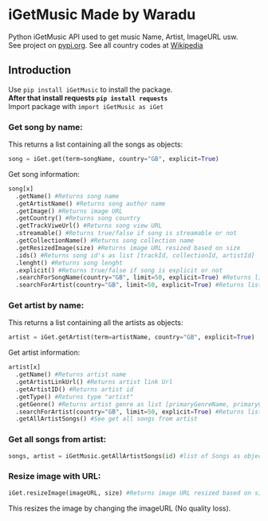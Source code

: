 # iGetMusic Made by Waradu
Python iGetMusic API used to get music Name, Artist, ImageURL usw. <br>
See project on [pypi.org](https://pypi.org/project/iGetMusic/).
See all country codes at [Wikipedia](https://en.wikipedia.org/wiki/ISO_3166-1_alpha-2#Officially_assigned_code_elements)

## Introduction
Use `pip install iGetMusic` to install the package.<br>
**After that install requests `pip install requests`**<br>
Import package with `import iGetMusic as iGet`

### Get song by name:
This returns a list containing all the songs as objects:
```py
song = iGet.get(term=songName, country="GB", explicit=True)
```
Get song information:
```py
song[x]
  .getName() #Returns song name
  .getArtistName() #Returns song author name
  .getImage() #Returns image URL
  .getCountry() #Returns song country
  .getTrackViweUrl() #Returns song view URL
  .streamable() #Returns true/false if song is streamable or not
  .getCollectionName() #Returns song collection name
  .getResizedImage(size) #Returns image URL resized based on size
  .ids() #Returns song id's as list [trackId, collectionId, artistId]
  .lenght() #Returns song lenght
  .explicit() #Returns true/false if song is explicit or not
  .searchForSongName(country="GB", limit=50, explicit=True) #Returns list with "limit" amount of songs based on song name as objects
  .searchForArtist(country="GB", limit=50, explicit=True) #Returns list with "limit" amount of artists based on song author name as objects
```

### Get artist by name:
This returns a list containing all the artists as objects:
```py
artist = iGet.getArtist(term=artistName, country="GB", explicit=True)
```
Get artist information:
```py
artist[x]
  .getName() #Returns artist name
  .getArtistLinkUrl() #Returns artist link Url
  .getArtistID() #Returns artist id
  .getType() #Returns type "artist"
  .getGenre() #Returns artist genre as list [primaryGenreName, primaryGenreId]
  .searchForArtist(country="GB", limit=50, explicit=True) #Returns list with "limit" amount of artists based on artist name as objects
  .getAllArtistSongs() #See get all songs from artist
```

### Get all songs from artist:
```py
songs, artist = iGetMusic.getAllArtistSongs(id) #list of Songs as objects + artist as object
```

### Resize image with URL:
```py
iGet.resizeImage(imageURL, size) #Returns image URL resized based on size
```
This resizes the image by changing the imageURL (No quality loss).